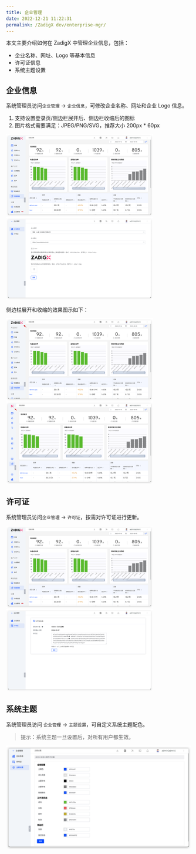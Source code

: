 ```yaml
---
title: 企业管理
date: 2022-12-21 11:22:31
permalink: /ZadigX dev/enterprise-mgr/
---
```


本文主要介绍如何在 ZadigX 中管理企业信息，包括：

- 企业名称、网址、Logo 等基本信息
- 许可证信息
- 系统主题设置

## 企业信息

系统管理员访问`企业管理` -> `企业信息`，可修改企业名称、网址和企业 Logo 信息。

1. 支持设置登录页/侧边栏展开后、侧边栏收缩后的图标
2. 图片格式需要满足：JPEG/PNG/SVG，推荐大小 200px * 60px

<img src="./_images/enterprise_0.png" width="400">
<img src="./_images/enterprise_1.png" width="400">

侧边栏展开和收缩的效果图示如下：

<img src="./_images/enterprise_3.png" width="400">
<img src="./_images/enterprise_4.png" width="400">


## 许可证

系统管理员访问`企业管理` -> `许可证`，按需对许可证进行更新。

<img src="./_images/enterprise_0.png" width="400">
<img src="./_images/enterprise_2.png" width="400">

## 系统主题

系统管理员访问 `企业管理` -> `主题设置`，可自定义系统主题配色。

> 提示：系统主题一旦设置后，对所有用户都生效。

![theme_config](./_images/theme_config.png)